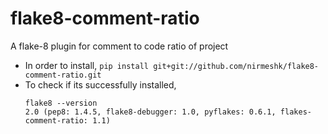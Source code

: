# flake8-comment-ratio
A flake-8 plugin for comment to code ratio of project


- In order to install, `pip install git+git://github.com/nirmeshk/flake8-comment-ratio.git`
- To check if its successfully installed,
  ```
  flake8 --version
  2.0 (pep8: 1.4.5, flake8-debugger: 1.0, pyflakes: 0.6.1, flakes-comment-ratio: 1.1)
  ```
